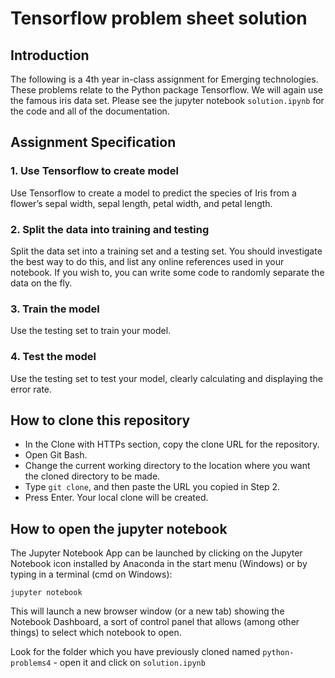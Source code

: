 # Tensorflow problem sheet solution

## Introduction
The following is a 4th year in-class assignment for Emerging technologies. These problems relate to the Python package Tensorflow. We will again use the famous iris data set. Please see the jupyter notebook `solution.ipynb` for the code and all of the documentation.

## Assignment Specification

### 1. Use Tensorflow to create model

Use Tensorflow to create a model to predict the species of Iris from a flower’s sepal width, sepal length, petal width, and petal length.

### 2. Split the data into training and testing

Split the data set into a training set and a testing set. You should investigate the best way to do this, and list any online references used in your notebook. If you wish to, you can write some code to randomly separate the data on the fly.

### 3. Train the model

Use the testing set to train your model.

### 4. Test the model

Use the testing set to test your model, clearly calculating and displaying the error rate.

## How to clone this repository

* In the Clone with HTTPs section, copy the clone URL for the repository.
* Open Git Bash.
* Change the current working directory to the location where you want the cloned directory to be made.
* Type `git clone`, and then paste the URL you copied in Step 2.
* Press Enter. Your local clone will be created.

## How to open the jupyter notebook
The Jupyter Notebook App can be launched by clicking on the Jupyter Notebook icon installed by Anaconda in the start menu (Windows) or by typing in a terminal (cmd on Windows):

`jupyter notebook`

This will launch a new browser window (or a new tab) showing the Notebook Dashboard, a sort of control panel that allows (among other things) to select which notebook to open.

Look for the folder which you have previously cloned named `python-problems4` - open it and click on `solution.ipynb`